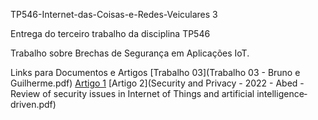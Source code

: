 TP546-Internet-das-Coisas-e-Redes-Veiculares 3

Entrega do terceiro trabalho da disciplina TP546

Trabalho sobre Brechas de Segurança em Aplicações IoT.

Links para Documentos e Artigos
[Trabalho 03](Trabalho 03 - Bruno e Guilherme.pdf)
[Artigo 1](SecurityofInternetofThings.pdf)
[Artigo 2](Security and Privacy - 2022 - Abed - Review of security issues in Internet of Things and artificial intelligence‐driven.pdf)
